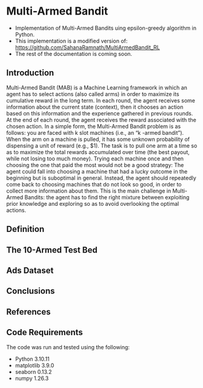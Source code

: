 
# Multi-Armed Bandit
- Implementation of Multi-Armed Bandits uing epsilon-greedy algorithm in Python.
- This implementation is a modified version of: https://github.com/SahanaRamnath/MultiArmedBandit_RL
- The rest of the documentation is coming soon.

## Introduction
Multi-Armed Bandit (MAB) is a Machine Learning framework in which an agent has to select actions (also called arms) in order to maximize its cumulative reward in the long term. In each round, the agent receives some information about the current state (context), then it chooses an action based on this information and the experience gathered in previous rounds. At the end of each round, the agent receives the reward associated with the chosen action.
In a simple form, the Multi-Armed Bandit problem is as follows: you are faced with k slot machines (i.e., an “k -armed bandit”). When the arm on a machine is pulled, it has some unknown probability of dispensing a unit of reward (e.g., $1). The task is to pull one arm at a time so as to maximize the total rewards accumulated over time (the best payout, while not losing too much money).
Trying each machine once and then choosing the one that paid the most would not be a good strategy: The agent could fall into choosing a machine that had a lucky outcome in the beginning but is suboptimal in general. Instead, the agent should repeatedly come back to choosing machines that do not look so good, in order to collect more information about them. This is the main challenge in Multi-Armed Bandits: the agent has to find the right mixture between exploiting prior knowledge and exploring so as to avoid overlooking the optimal actions.


## Definition


## The 10-Armed Test Bed


## Ads Dataset


## Conclusions



## References


## Code Requirements
The code was run and tested using the following:
- Python		3.10.11
- matplotlib	3.9.0
- seaborn		0.13.2
- numpy			1.26.3
